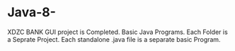 # Java-8-
XDZC BANK GUI project is Completed. 
Basic Java Programs.
Each Folder is a Seprate Project.
Each standalone .java file is a separate basic Program.
